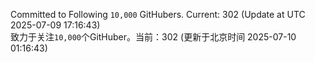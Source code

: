Committed to Following `10,000` GitHubers. Current: <!-- FOLLOWING_COUNT -->302<!-- FOLLOWING_COUNT --> (Update at UTC <!-- LAST_UPDATED -->2025-07-09 17:16:43<!-- LAST_UPDATED -->)<br>
致力于关注`10,000`个GitHuber。当前：<!-- FOLLOWING_COUNT -->302<!-- FOLLOWING_COUNT --> (更新于北京时间 <!-- LAST_UPDATED_CST -->2025-07-10 01:16:43<!-- LAST_UPDATED_CST -->)
